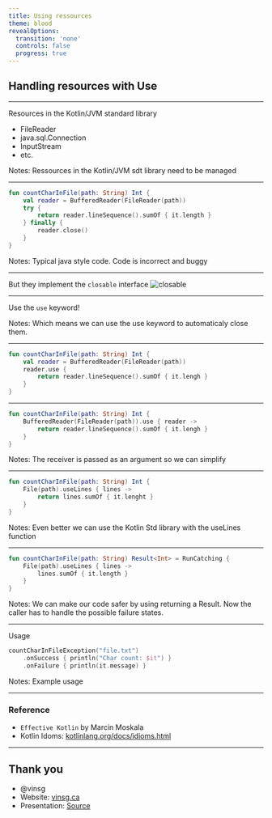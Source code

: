 ```yaml
---
title: Using ressources
theme: blood
revealOptions:
  transition: 'none'
  controls: false
  progress: true
---
```

## Handling resources with Use

---

Resources in the Kotlin/JVM standard library

- FileReader
- java.sql.Connection
- InputStream
- etc.

Notes: Ressources in the Kotlin/JVM sdt library need to be managed

---
```Kotlin [1-8|6]
fun countCharInFile(path: String) Int {
	val reader = BufferedReader(FileReader(path))
	try {
		return reader.lineSequence().sumOf { it.length }
	} finally {
		reader.close()
	}
}
```
Notes: Typical java style code. Code is incorrect and buggy

---

But they implement the `closable` interface
![closable](/assets/lectures/test/closable.png)

---

Use the `use` keyword!

Notes: Which means we can use the use keyword to automaticaly close them.

---

```Kotlin [1-6|3]
fun countCharInFile(path: String) Int {
	val reader = BufferedReader(FileReader(path))
	reader.use {
		return reader.lineSequence().sumOf { it.lengh }
	}
}
```

---
```Kotlin [2-4]
fun countCharInFile(path: String) Int {
	BufferedReader(FileReader(path)).use { reader -> 
		return reader.lineSequence().sumOf { it.lengh }
	}
}
```
Notes: The receiver is passed as an argument so we can simplify

---
```Kotlin [2-4]
fun countCharInFile(path: String) Int {
    File(path).useLines { lines ->
        return lines.sumOf { it.lenght }
    }
}
```
Notes: Even better we can use the Kotlin Std library with the useLines function

---

```Kotlin [1-5|1]
fun countCharInFile(path: String) Result<Int> = RunCatching {
	File(path).useLines { lines ->
        lines.sumOf { it.length }
    }
}
```
Notes: We can make our code safer by using returning a Result. 
Now the caller has to handle the possible failure states.

---

Usage

```Kotlin
countCharInFileException("file.txt")
	.onSuccess { println("Char count: $it") }
	.onFailure { println(it.message) }
```
Notes: Example usage

---
### Reference

- `Effective Kotlin` by Marcin Moskala
- Kotlin Idoms: [kotlinlang.org/docs/idioms.html](https://kotlinlang.org/docs/idioms.html#java-7-s-try-with-resources)

---

## Thank you

- @vinsg
- Website: [vinsg.ca](https://vinsg.ca)
- Presentation: [Source]()


